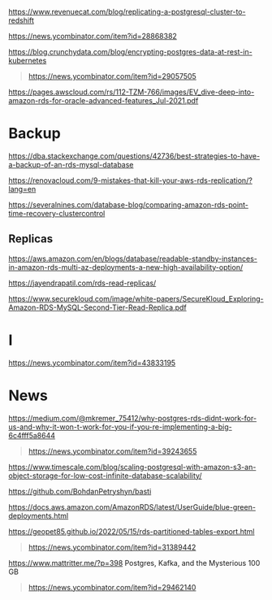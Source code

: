 https://www.revenuecat.com/blog/replicating-a-postgresql-cluster-to-redshift

https://news.ycombinator.com/item?id=28868382


https://blog.crunchydata.com/blog/encrypting-postgres-data-at-rest-in-kubernetes
> https://news.ycombinator.com/item?id=29057505 

https://pages.awscloud.com/rs/112-TZM-766/images/EV_dive-deep-into-amazon-rds-for-oracle-advanced-features_Jul-2021.pdf
 
# Backup
https://dba.stackexchange.com/questions/42736/best-strategies-to-have-a-backup-of-an-rds-mysql-database

https://renovacloud.com/9-mistakes-that-kill-your-aws-rds-replication/?lang=en

https://severalnines.com/database-blog/comparing-amazon-rds-point-time-recovery-clustercontrol

## Replicas
https://aws.amazon.com/en/blogs/database/readable-standby-instances-in-amazon-rds-multi-az-deployments-a-new-high-availability-option/

https://jayendrapatil.com/rds-read-replicas/

https://www.securekloud.com/image/white-papers/SecureKloud_Exploring-Amazon-RDS-MySQL-Second-Tier-Read-Replica.pdf

# I
https://news.ycombinator.com/item?id=43833195

# News
https://medium.com/@mkremer_75412/why-postgres-rds-didnt-work-for-us-and-why-it-won-t-work-for-you-if-you-re-implementing-a-big-6c4fff5a8644
> https://news.ycombinator.com/item?id=39243655

https://www.timescale.com/blog/scaling-postgresql-with-amazon-s3-an-object-storage-for-low-cost-infinite-database-scalability/

https://github.com/BohdanPetryshyn/basti

https://docs.aws.amazon.com/AmazonRDS/latest/UserGuide/blue-green-deployments.html

https://geopet85.github.io/2022/05/15/rds-partitioned-tables-export.html
> https://news.ycombinator.com/item?id=31389442

https://www.mattritter.me/?p=398 Postgres, Kafka, and the Mysterious 100 GB
> https://news.ycombinator.com/item?id=29462140